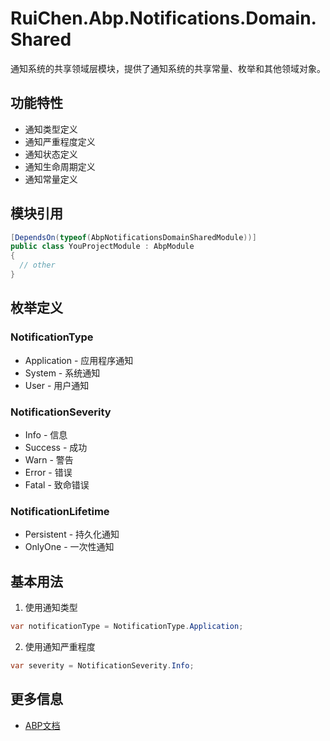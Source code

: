 # RuiChen.Abp.Notifications.Domain.Shared

通知系统的共享领域层模块，提供了通知系统的共享常量、枚举和其他领域对象。

## 功能特性

* 通知类型定义
* 通知严重程度定义
* 通知状态定义
* 通知生命周期定义
* 通知常量定义

## 模块引用

```csharp
[DependsOn(typeof(AbpNotificationsDomainSharedModule))]
public class YouProjectModule : AbpModule
{
  // other
}
```

## 枚举定义

### NotificationType

* Application - 应用程序通知
* System - 系统通知
* User - 用户通知

### NotificationSeverity

* Info - 信息
* Success - 成功
* Warn - 警告
* Error - 错误
* Fatal - 致命错误

### NotificationLifetime

* Persistent - 持久化通知
* OnlyOne - 一次性通知

## 基本用法

1. 使用通知类型
```csharp
var notificationType = NotificationType.Application;
```

2. 使用通知严重程度
```csharp
var severity = NotificationSeverity.Info;
```

## 更多信息

* [ABP文档](https://docs.abp.io)
